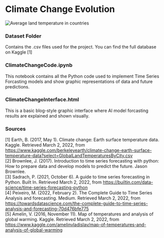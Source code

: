 # Climate Change Evolution 

![Average land temperature in countries](https://user-images.githubusercontent.com/57778780/156860599-d18889ed-03e3-4554-bda6-86ba73b3bd83.png)

### Dataset Folder
Contains the .csv files used for the project. You can find the full database on Kaggle [1]

### ClimateChangeCode.ipynb 
This notebook contains all the Python code used to implement Time Series Forcasting models and show graphic representations of data and future predictions.

### ClimateChangeInterface.html
This is a basic blog-style graphic interface where AI model forcasting results are explained and shown visually.

### Sources
[1] Earth, B. (2017, May 1). Climate change: Earth surface temperature data. Kaggle. Retrieved March 2, 2022, from https://www.kaggle.com/berkeleyearth/climate-change-earth-surface-temperature-data?select=GlobalLandTemperaturesByCity.csv <br />
[2] Brownlee, J. (2017). Introduction to time series forecasting with python: How to prepare data and develop models to predict the future. Jason Brownlee. <br />
[3] Sadrach, P. (2021, October 6). A guide to time series forecasting in Python. Built In. Retrieved March 2, 2022, from https://builtin.com/data-science/time-series-forecasting-python <br />
[4] Peixeiro, M. (2022, February 2). The Complete Guide to Time Series Analysis and forecasting. Medium. Retrieved March 2, 2022, from https://towardsdatascience.com/the-complete-guide-to-time-series-analysis-and-forecasting-70d476bfe775 <br />
[5] Amelin, V. (2016, November 11). Map of temperatures and analysis of global warming. Kaggle. Retrieved March 2, 2022, from https://www.kaggle.com/amelinvladislav/map-of-temperatures-and-analysis-of-global-warming 

